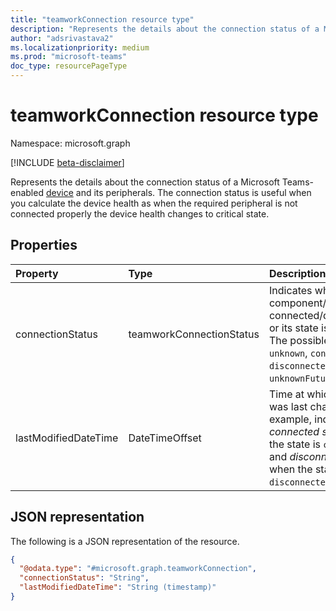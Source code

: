 ```yaml
---
title: "teamworkConnection resource type"
description: "Represents the details about the connection status of a Microsoft Teams-enabled device and its peripherals."
author: "adsrivastava2"
ms.localizationpriority: medium
ms.prod: "microsoft-teams"
doc_type: resourcePageType
---
```


# teamworkConnection resource type

Namespace: microsoft.graph

[!INCLUDE [beta-disclaimer](../../includes/beta-disclaimer.md)]

Represents the details about the connection status of a Microsoft Teams-enabled [device](../resources/teamworkdevice.md) and its peripherals.
The connection status is useful when you calculate the device health as when the required peripheral is not connected properly the device health changes to critical state.

## Properties
|Property|Type|Description|
|:---|:---|:---|
|connectionStatus|teamworkConnectionStatus|Indicates whether a component/peripheral is connected/disconnected or its state is unknown. The possible values are: `unknown`, `connected`, `disconnected`, `unknownFutureValue`.|
|lastModifiedDateTime|DateTimeOffset|Time at which the state was last changed. For example, indicates _connected since_ when the state is `connected` and _disconnected since_ when the state is `disconnected`.|


## JSON representation
The following is a JSON representation of the resource.
<!-- {
  "blockType": "resource",
  "@odata.type": "microsoft.graph.teamworkConnection"
}
-->
``` json
{
  "@odata.type": "#microsoft.graph.teamworkConnection",
  "connectionStatus": "String",
  "lastModifiedDateTime": "String (timestamp)"
}
```

